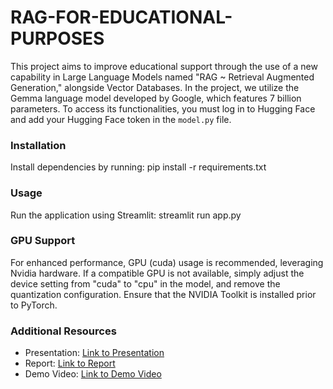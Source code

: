 # RAG-FOR-EDUCATIONAL-PURPOSES

This project aims to improve educational support through the use of a new capability in Large Language Models named "RAG ~ Retrieval Augmented Generation," alongside Vector Databases. In the project, we utilize the Gemma language model developed by Google, which features 7 billion parameters. To access its functionalities, you must log in to Hugging Face and add your Hugging Face token in the `model.py` file.

### Installation

Install dependencies by running:
pip install -r requirements.txt

### Usage

Run the application using Streamlit:
streamlit run app.py


### GPU Support

For enhanced performance, GPU (cuda) usage is recommended, leveraging Nvidia hardware. If a compatible GPU is not available, simply adjust the device setting from "cuda" to "cpu" in the model, and remove the quantization configuration. Ensure that the NVIDIA Toolkit is installed prior to PyTorch.

### Additional Resources

- Presentation: [Link to Presentation](https://docs.google.com/presentation/d/1FlJmCupQK827zWNo5LjzIVhH8-3AfJeC/edit?usp=drive_web&ouid=104339001137477334178&rtpof=true)
- Report: [Link to Report](https://docs.google.com/document/d/1UOCDnjlXDiy5vD-KRuhnjd5tcv8nlVgAIaR44bmaR-I/edit)
- Demo Video: [Link to Demo Video](https://drive.google.com/drive/u/0/folders/16LQGGwwzZMpJpgLscR8_ctlziaZYqnYH)
